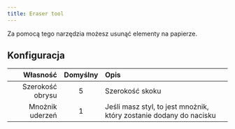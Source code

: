 ```yaml
---
title: Eraser tool
---
```


Za pomocą tego narzędzia możesz usunąć elementy na papierze.

## Konfiguracja

|         Własność | Domyślny | Opis                                                               |
| ---------------: | :------: | :----------------------------------------------------------------- |
| Szerokość obrysu |     5    | Szerokość skoku                                                    |
|  Mnożnik uderzeń |     1    | Jeśli masz styl, to jest mnożnik, który zostanie dodany do nacisku |
